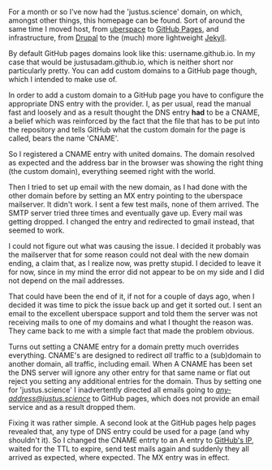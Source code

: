 For a month or so I've now had the 'justus.science' domain, on which, amongst other things, this homepage can be found. Sort of around the same time I moved host, from [uberspace](https://uberspace.de) to [GitHub Pages](https://pages.github.com), and infrastructure, from [Drupal](https://drupal.org) to the (much) more lightweight [Jekyll](http://jekyllrb.com).

By default GitHub pages domains look like this: username.github.io. In my case that would be justusadam.github.io, which is neither short nor particularly pretty. You can add custom domains to a GitHub page though, which I intended to make use of.

In order to add a custom domain to a GitHub page you have to configure the appropriate DNS entry with the provider. I, as per usual, read the manual fast and loosely and as a result thought the DNS entry **had** to be a CNAME, a belief which was reinforced by the fact that the file that has to be put into the repository and tells GitHub what the custom domain for the page is called, bears the name 'CNAME'.

So I registered a CNAME entry with united domains. The domain resolved as expected and the address bar in the browser was showing the right thing (the custom domain), everything seemed right with the world.

Then I tried to set up email with the new domain, as I had done with the other domain before by setting an MX entry pointing to the uberspace mailserver. It didn't work. I sent a few test mails, none of them arrived. The SMTP server tried three times and eventually gave up. Every mail was getting dropped. I changed the entry and redirected to gmail instead, that seemed to work.

I could not figure out what was causing the issue. I decided it probably was the mailserver that for some reason could not deal with the new domain ending, a claim that, as I realize now, was pretty stupid. I decided to leave it for now, since in my mind the error did not appear to be on my side and I did not depend on the mail addresses.

That could have been the end of it, if not for a couple of days ago, when I decided it was time to pick the issue back up and get it sorted out. I sent an email to the excellent uberspace support and told them the server was not receiving mails to one of my domains and what I thought the reason was. They came back to me with a simple fact that made the problem obvious.

Turns out setting a CNAME entry for a domain pretty much overrides everything. CNAME's are designed to redirect *all* traffic to a (sub)domain to another domain, all traffic, including email. When A CNAME has been set the DNS server will ignore any other entry for that same name or flat out reject you setting any additional entries for the domain. Thus by setting one for 'justus.science' I inadvertently directed all emails going to *any-address@justus.science* to GitHub pages, which does not provide an email service and as a result dropped them.

Fixing it was rather simple. A second look at the GitHub pages help pages revealed that, any type of DNS entry could be used for a page (and why shouldn't it). So I changed the CNAME entrty to an A entry to [GitHub's IP][githubname], waited for the TTL to expire, send test mails again and suddenly they all arrived as expected, where expected. The MX entry was in effect.

[githubname]: https://help.github.com/articles/tips-for-configuring-an-a-record-with-your-dns-provider/
